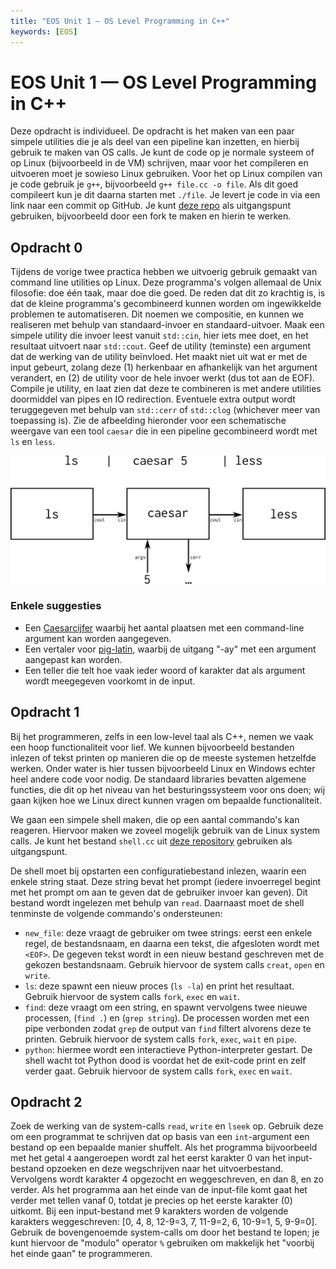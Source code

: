 ```yaml
---
title: "EOS Unit 1 — OS Level Programming in C++"
keywords: [EOS]
---
```


# EOS Unit 1 — OS Level Programming in C++

Deze opdracht is individueel. De opdracht is het maken van een paar simpele utilities die je als deel van een pipeline kan inzetten, en hierbij gebruik te maken van OS calls. Je kunt de code op je normale systeem of op Linux (bijvoorbeeld in de VM) schrijven, maar voor het compileren en uitvoeren moet je sowieso Linux gebruiken. Voor het op Linux compilen van je code gebruik je `g++`, bijvoorbeeld `g++ file.cc -o file`. Als dit goed compileert kun je dit daarna starten met `./file`. Je levert je code in via een link naar een commit op GitHub. Je kunt [deze repo](https://github.com/Peikos/V1EOS-practica) als uitgangspunt gebruiken, bijvoorbeeld door een fork te maken en hierin te werken.

## Opdracht 0
Tijdens de vorige twee practica hebben we uitvoerig gebruik gemaakt van command line utilities op Linux. Deze programma's volgen allemaal de Unix filosofie: doe één taak, maar doe die goed. De reden dat dit zo krachtig is, is dat de kleine programma's gecombineerd kunnen worden om ingewikkelde problemen te automatiseren. Dit noemen we compositie, en kunnen we realiseren met behulp van standaard-invoer en standaard-uitvoer.
Maak een simpele utility die invoer leest vanuit `std::cin`, hier iets mee doet, en het resultaat uitvoert naar `std::cout`. Geef de utility (teminste) een argument dat de werking van de utility beïnvloed. Het maakt niet uit wat er met de input gebeurt, zolang deze (1) herkenbaar en afhankelijk van het argument verandert, en (2) de utility voor de hele invoer werkt (dus tot aan de EOF). Compile je utility, en laat zien dat deze te combineren is met andere utilities doormiddel van pipes en IO redirection. Eventuele extra output wordt teruggegeven met behulp van `std::cerr` of `std::clog` (whichever meer van toepassing is). Zie de afbeelding hieronder voor een schematische weergave van een tool `caesar` die in een pipeline gecombineerd wordt met `ls` en `less`.

![](0_tool_schematisch.png)

### Enkele suggesties
- Een [Caesarcijfer](https://nl.wikipedia.org/wiki/Caesarcijfer) waarbij het aantal plaatsen met een command-line argument kan worden aangegeven.
- Een vertaler voor [pig-latin](https://nl.wikipedia.org/wiki/Pig_Latin), waarbij de uitgang "-ay" met een argument aangepast kan worden.
- Een teller die telt hoe vaak ieder woord of karakter dat als argument wordt meegegeven voorkomt in de input.

## Opdracht 1
Bij het programmeren, zelfs in een low-level taal als C++, nemen we vaak een hoop functionaliteit voor lief. We kunnen bijvoorbeeld bestanden inlezen of tekst printen op manieren die op de meeste systemen hetzelfde werken. Onder water is hier tussen bijvoorbeeld Linux en Windows echter heel andere code voor nodig. De standaard libraries bevatten algemene functies, die dit op het niveau van het besturingssysteem voor ons doen; wij gaan kijken hoe we Linux direct kunnen vragen om bepaalde functionaliteit.

We gaan een simpele shell maken, die op een aantal commando's kan reageren. Hiervoor maken we zoveel mogelijk gebruik van de Linux system calls. Je kunt het bestand `shell.cc` uit [deze repository](https://github.com/Peikos/V1EOS-practica) gebruiken als uitgangspunt. 

De shell moet bij opstarten een configuratiebestand inlezen, waarin een enkele string staat. Deze string bevat het prompt (iedere invoerregel begint met het prompt om aan te geven dat de gebruiker invoer kan geven). Dit bestand wordt ingelezen met behulp van `read`. Daarnaast moet de shell tenminste de volgende commando's ondersteunen:

- `new_file`: deze vraagt de gebruiker om twee strings: eerst een enkele regel, de bestandsnaam, en daarna een tekst, die afgesloten wordt met `<EOF>`. De gegeven tekst wordt in een nieuw bestand geschreven met de gekozen bestandsnaam. Gebruik hiervoor de system calls `creat`, `open` en `write`.
- `ls`: deze spawnt een nieuw proces (`ls -la`) en print het resultaat. Gebruik hiervoor de system calls `fork`, `exec` en `wait`.
- `find`: deze vraagt om een string, en spawnt vervolgens twee nieuwe processen, (`find .`) en (`grep string`). De processen worden met een pipe verbonden zodat `grep` de output van `find` filtert alvorens deze te printen. Gebruik hiervoor de system calls `fork`, `exec`, `wait` en `pipe`.
- `python`: hiermee wordt een interactieve Python-interpreter gestart. De shell wacht tot Python dood is voordat het de exit-code print en zelf verder gaat. Gebruik hiervoor de system calls `fork`, `exec` en `wait`.

## Opdracht 2
Zoek de werking van de system-calls `read`, `write` en `lseek` op. Gebruik deze om een programmat te schrijven dat op basis van een `int`-argument een bestand op een bepaalde manier shuffelt. Als het programma bijvoorbeeld met het getal `4` aangeroepen wordt zal het eerst karakter 0 van het input-bestand opzoeken en deze wegschrijven naar het uitvoerbestand. Vervolgens wordt karakter 4 opgezocht en weggeschreven, en dan 8, en zo verder. Als het programma aan het einde van de input-file komt gaat het verder met tellen vanaf 0, totdat je precies op het eerste karakter (0) uitkomt. Bij een input-bestand met 9 karakters worden de volgende karakters weggeschreven: [0, 4, 8, 12-9=3, 7, 11-9=2, 6, 10-9=1, 5, 9-9=0]. Gebruik de bovengenoemde system-calls om door het bestand te lopen; je kunt hiervoor de "modulo" operator `%` gebruiken om makkelijk het "voorbij het einde gaan" te programmeren.
